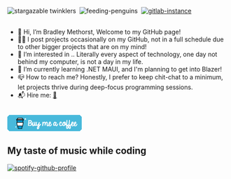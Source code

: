 ![stargazable twinklers](https://img.shields.io/github/stars/DragonicDefson?label=Stargazable%20twinklers&color=0098CB&style=for-the-badge)&nbsp;&nbsp;![feeding-penguins](https://img.shields.io/static/v1?label=feeding&message=penguins&color=%230098CB&style=for-the-badge)&nbsp;&nbsp;[![gitlab-instance](https://img.shields.io/static/v1?label=My%20GitLab&message=instance&color=blue&style=for-the-badge&logo=GitLab)](https://gitlab.bradleymethorst.com/DragonicDefson)
<br></br>
- 👋 Hi, I’m Bradley Methorst, Welcome to my GitHub page!
- 👨‍💻 I post projects occasionally on my GitHub, not in a full schedule due to other bigger projects that are on my mind!
- 👀 I’m interested in .. Literally every aspect of technology, one day not behind my computer, is not a day in my life.
- 🌱 I’m currently learning .NET MAUI, and I'm planning to get into Blazer!
- 📪 How to reach me? Honestly, I prefer to keep chit-chat to a minimum, let projects thrive during deep-focus programming sessions.
- 📬 Hire me: <a href="mailto:contact@bradleymethorst.com?subject=Github%20-%20Hiring%20request%20-%20via:%20https%3A%2F%2Fwww.github.com&body=Hi%20Bradley%20Methorst%2c%0DI%20found%20your%20profile%20on%20GitHub%2c%20and%20would%20like%20to%20get%20in%20touch%20with%20you%20to%20discuss%20an%20hiring%20offer%2c%0DAre%20your%20open%20for%20this%3F" target="_blank">📝</a>

<br>[![coffee](coffee.png)](https://www.buymeacoffee.com/dragonicdefson)</br>

## My taste of music while coding

[![spotify-github-profile](https://spotify-github-profile.vercel.app/api/view?uid=11120827470&cover_image=true&theme=default&show_offline=true&bar_color_cover=true)](https://spotify-github-profile.vercel.app/api/view?uid=11120827470&redirect=true)

<!---
DragonicDefson/DragonicDefson is a ✨ special ✨ repository because its `README.md` (this file) appears on your GitHub profile.
You can click the Preview link to take a look at your changes.
--->

